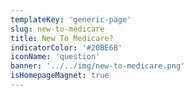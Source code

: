 ```yaml
---
templateKey: 'generic-page'
slug: new-to-medicare
title: New To Medicare?
indicatorColor: '#20BE6B'
iconName: 'question'
banner: '../../img/new-to-medicare.png'
isHomepageMagnet: true
---
```

